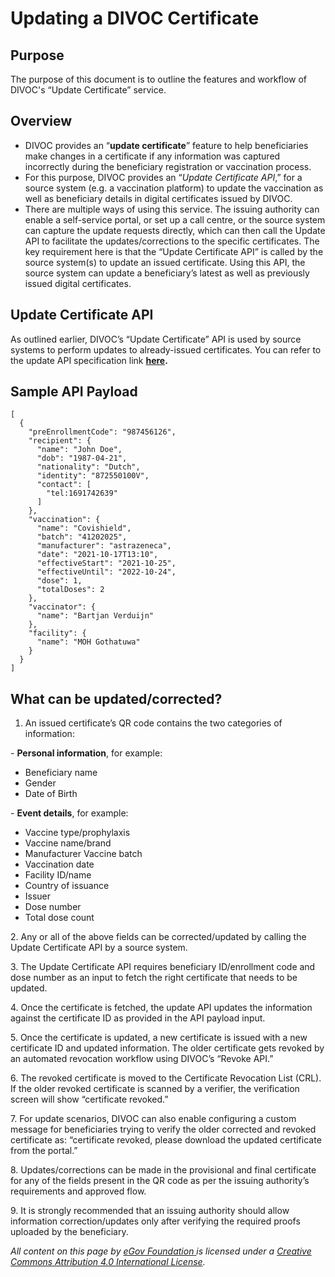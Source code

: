 # Updating a DIVOC Certificate

## Purpose&#x20;

The purpose of this document is to outline the features and workflow of DIVOC's “Update Certificate” service.

## **Overview**

* DIVOC provides an “**update certificate**” feature to help beneficiaries make changes in a certificate if any information was captured incorrectly during the beneficiary registration or vaccination process.&#x20;
* For this purpose, DIVOC provides an “_Update Certificate API_,” for a source system (e.g. a vaccination platform) to update the vaccination as well as beneficiary details in digital certificates issued by DIVOC.
* There are multiple ways of using this service. The issuing authority can enable a self-service portal, or set up a call centre, or the source system can capture the update requests directly, which can then call the Update API to facilitate the updates/corrections to the specific certificates. The key requirement here is that the “Update Certificate API” is called by the source system(s) to update an issued certificate. Using this API, the source system can update a beneficiary’s latest as well as previously issued digital certificates.

## **Update Certificate API**

As outlined earlier, DIVOC’s “Update Certificate” API is used by source systems to perform updates to already-issued certificates. You can refer to the update API specification link [**here**](https://github.com/egovernments/DIVOC/blob/main/interfaces/vaccination-api.yaml#L722)**.**

## **Sample API Payload**

```
[
  {
    "preEnrollmentCode": "987456126",
    "recipient": {
      "name": "John Doe",  
      "dob": "1987-04-21",
      "nationality": "Dutch",
      "identity": "872550100V",
      "contact": [
        "tel:1691742639"
      ]
    },
    "vaccination": {
      "name": "Covishield",
      "batch": "41202025",
      "manufacturer": "astrazeneca",
      "date": "2021-10-17T13:10",
      "effectiveStart": "2021-10-25",
      "effectiveUntil": "2022-10-24",
      "dose": 1,
      "totalDoses": 2
    },
    "vaccinator": {
      "name": "Bartjan Verduijn"
    },
    "facility": {
      "name": "MOH Gothatuwa"
    }
  }
]
```

## **What can be updated/corrected?**

1. An issued certificate’s QR code contains the two categories of information:

&#x20; \- **Personal information**, for example:

* Beneficiary name&#x20;
* Gender&#x20;
* Date of Birth

&#x20; \- **Event details**, for example:&#x20;

* Vaccine type/prophylaxis&#x20;
* Vaccine name/brand&#x20;
* Manufacturer Vaccine batch&#x20;
* Vaccination date&#x20;
* Facility ID/name&#x20;
* Country of issuance&#x20;
* Issuer&#x20;
* Dose number&#x20;
* Total dose count

2\. Any or all of the above fields can be corrected/updated by calling the Update Certificate API by a source system.&#x20;

3\. The Update Certificate API requires beneficiary ID/enrollment code and dose number as an input to fetch the right certificate that needs to be updated.&#x20;

4\. Once the certificate is fetched, the update API updates the information against the certificate ID as provided in the API payload input.&#x20;

5\. Once the certificate is updated, a new certificate is issued with a new certificate ID and updated information. The older certificate gets revoked by an automated revocation workflow using DIVOC’s “Revoke API.”&#x20;

6\. The revoked certificate is moved to the Certificate Revocation List (CRL). If the older revoked certificate is scanned by a verifier, the verification screen will show “certificate revoked.”&#x20;

7\. For update scenarios, DIVOC can also enable configuring a custom message for beneficiaries trying to verify the older corrected and revoked certificate as: “certificate revoked, please download the updated certificate from the portal.”&#x20;

8\. Updates/corrections can be made in the provisional and final certificate for any of the fields present in the QR code as per the issuing authority’s requirements and approved flow.&#x20;

9\. It is strongly recommended that an issuing authority should allow information correction/updates only after verifying the required proofs uploaded by the beneficiary.



_All content on this page by_ [_eGov Foundation_ ](https://egov.org.in)_is licensed under a_ [_Creative Commons Attribution 4.0 International License_](http://creativecommons.org/licenses/by/4.0/)_._
